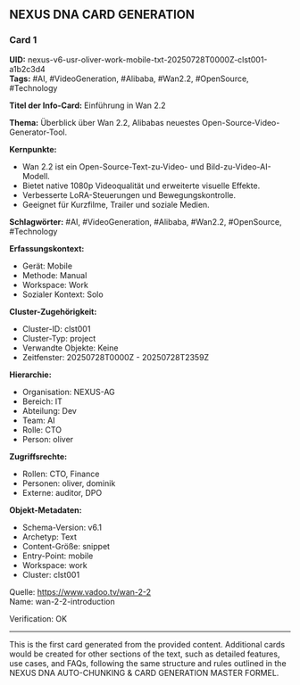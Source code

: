 ## NEXUS DNA CARD GENERATION

### Card 1

**UID:** nexus-v6-usr-oliver-work-mobile-txt-20250728T0000Z-clst001-a1b2c3d4  
**Tags:** #AI, #VideoGeneration, #Alibaba, #Wan2.2, #OpenSource, #Technology

**Titel der Info-Card:** Einführung in Wan 2.2

**Thema:** Überblick über Wan 2.2, Alibabas neuestes Open-Source-Video-Generator-Tool.

**Kernpunkte:**
- Wan 2.2 ist ein Open-Source-Text-zu-Video- und Bild-zu-Video-AI-Modell.
- Bietet native 1080p Videoqualität und erweiterte visuelle Effekte.
- Verbesserte LoRA-Steuerungen und Bewegungskontrolle.
- Geeignet für Kurzfilme, Trailer und soziale Medien.

**Schlagwörter:** #AI, #VideoGeneration, #Alibaba, #Wan2.2, #OpenSource, #Technology



**Erfassungskontext:**
- Gerät: Mobile
- Methode: Manual
- Workspace: Work
- Sozialer Kontext: Solo

**Cluster-Zugehörigkeit:**
- Cluster-ID: clst001
- Cluster-Typ: project
- Verwandte Objekte: Keine
- Zeitfenster: 20250728T0000Z - 20250728T2359Z

**Hierarchie:**
- Organisation: NEXUS-AG
- Bereich: IT
- Abteilung: Dev
- Team: AI
- Rolle: CTO
- Person: oliver

**Zugriffsrechte:**
- Rollen: CTO, Finance
- Personen: oliver, dominik
- Externe: auditor, DPO

**Objekt-Metadaten:**
- Schema-Version: v6.1
- Archetyp: Text
- Content-Größe: snippet
- Entry-Point: mobile
- Workspace: work
- Cluster: clst001

Quelle: https://www.vadoo.tv/wan-2-2  
Name: wan-2-2-introduction

Verification: OK

---

This is the first card generated from the provided content. Additional cards would be created for other sections of the text, such as detailed features, use cases, and FAQs, following the same structure and rules outlined in the NEXUS DNA AUTO-CHUNKING & CARD GENERATION MASTER FORMEL.